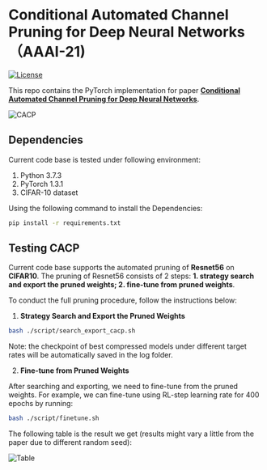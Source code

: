 # Conditional Automated Channel Pruning for Deep Neural Networks （AAAI-21)

[![License](https://img.shields.io/badge/License-BSD%203--Clause-blue.svg)](https://opensource.org/licenses/BSD-3-Clause)

This repo contains the PyTorch implementation for paper [**Conditional Automated Channel Pruning for Deep Neural Networks**](). 

![CACP](https://i.loli.net/2020/09/19/IJRTSM3GoFkbEfy.png)



## Dependencies

Current code base is tested under following environment:

1. Python 3.7.3
2. PyTorch 1.3.1
3. CIFAR-10 dataset

Using the following command to install the Dependencies:

```bash
pip install -r requirements.txt
```



## Testing CACP

Current code base supports the automated pruning of **Resnet56** on **CIFAR10**. The pruning of Resnet56 consists of 2 steps: **1. strategy search and export the pruned weights; 2. fine-tune from pruned weights**.

To conduct the full pruning procedure, follow the instructions below:

1. **Strategy Search and Export the Pruned Weights**

```bash 
bash ./script/search_export_cacp.sh
```

Note: the checkpoint of best compressed models under different target rates will be automatically saved in the log folder.

2. **Fine-tune from Pruned Weights**

After searching and exporting, we need to fine-tune from the pruned weights. For example, we can fine-tune using RL-step learning rate for 400 epochs by running:

```bash
bash ./script/finetune.sh
```

The following table is the result we get (results might vary a little from the paper due to different random seed):

![Table](https://i.loli.net/2020/09/19/HnFXVwmSoDdUAWj.png)



